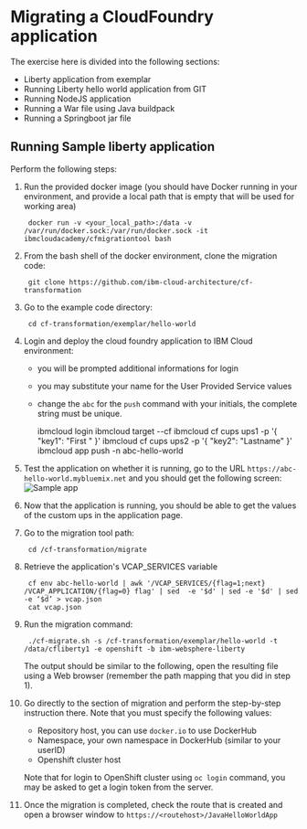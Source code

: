 # Migrating a CloudFoundry application 

The exercise here is divided into the following sections:

- Liberty application from exemplar
- Running Liberty hello world application from GIT
- Running NodeJS application 
- Running a War file using Java buildpack
- Running a Springboot jar file

## Running Sample liberty application

Perform the following steps:

1. Run the provided docker image (you should have Docker running in your environment, and provide a local path that is empty that will be used for working area)

		docker run -v <your_local_path>:/data -v /var/run/docker.sock:/var/run/docker.sock -it ibmcloudacademy/cfmigrationtool bash


2. From the bash shell of the docker environment, clone the migration code:

		git clone https://github.com/ibm-cloud-architecture/cf-transformation

3. Go to the example code directory:

		cd cf-transformation/exemplar/hello-world

4. Login and deploy the cloud foundry application to IBM Cloud environment:
 
	- you will be prompted additional informations for login 
	- you may substitute your name for the User Provided Service values
	- change the `abc` for the `push` command with your initials, the complete string must be unique.

		ibmcloud login 
		ibmcloud target --cf
                ibmcloud cf cups ups1 -p '{ "key1": "First " }'
                ibmcloud cf cups ups2 -p '{ "key2": "Lastname" }'
		ibmcloud app push -n abc-hello-world

5. Test the application on whether it is running, go to the URL `https://abc-hello-world.mybluemix.net` and you should get the following screen: <br> ![Sample app](images/001-sampleapp.png)

6. Now that the application is running, you should be able to get the values of the custom ups in the application page.

8. Go to the migration tool path:

		cd /cf-transformation/migrate

7. Retrieve the application's VCAP_SERVICES variable

		cf env abc-hello-world | awk '/VCAP_SERVICES/{flag=1;next} /VCAP_APPLICATION/{flag=0} flag' | sed  -e '$d' | sed -e '$d' | sed -e ‘$d’ > vcap.json
		cat vcap.json

9. Run the migration command:

		./cf-migrate.sh -s /cf-transformation/exemplar/hello-world -t /data/cfliberty1 -e openshift -b ibm-websphere-liberty

	The output should be similar to the following, open the resulting file using a Web browser (remember the path mapping that you did in step 1).

10. Go directly to the section of migration and perform the step-by-step instruction there. Note that you must specify the following values:

	- Repository host, you can use `docker.io` to use DockerHub
	- Namespace, your own namespace in DockerHub (similar to your userID)
	- Openshift cluster host

	Note that for login to OpenShift cluster using `oc login` command, you may be asked to get a login token from the server.

11. Once the migration is completed, check the route that is created and open a browser window to `https://<routehost>/JavaHelloWorldApp`




